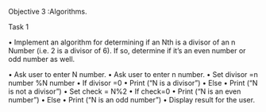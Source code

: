 Objective 3 :Algorithms.

Task 1 

•	Implement an algorithm for determining if an Nth is a divisor of an n Number (i.e. 2 is a divisor of 6).
If so, determine if it’s an even number or odd number as well.

•	Ask user to enter N number.
•	Ask user to enter n number.
•	Set divisor =n number %N number
•	If divisor =0
•	Print (“N is a divisor”)
•	Else 
•	Print (“N is not a divisor”)
•	Set check = N%2
•	If check=0
•	Print (“N is an even number”)
•	Else 
•	Print (“N is an odd number”)
•	Display result for the user.


